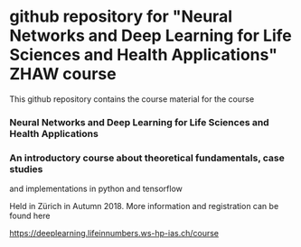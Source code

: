 # github repository for "Neural Networks and Deep Learning for Life Sciences and Health Applications" ZHAW course

This github repository contains the course material for the course 

### Neural Networks and Deep Learning for Life Sciences and Health Applications
### An introductory course about theoretical fundamentals, case studies
and implementations in python and tensorflow

Held in Zürich in Autumn 2018. More information and registration can be found here

https://deeplearning.lifeinnumbers.ws-hp-ias.ch/course

